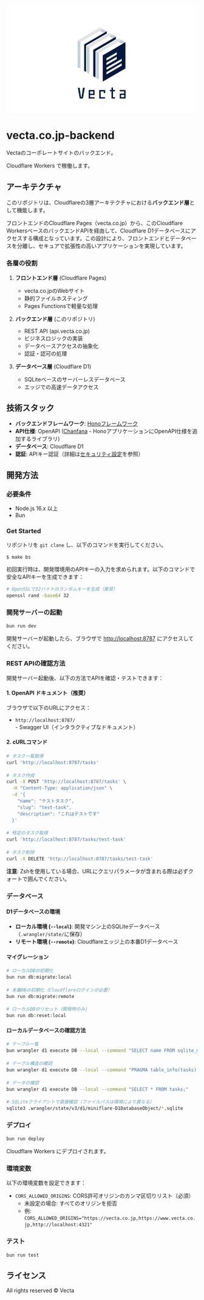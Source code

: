 ![hero.svg](public/assets/logo.svg)

# vecta.co.jp-backend

Vectaのコーポレートサイトのバックエンド。

Cloudflare Workers で稼働します。

## アーキテクチャ

このリポジトリは、Cloudflareの3層アーキテクチャにおける**バックエンド層**として機能します。

フロントエンドのCloudflare Pages（vecta.co.jp）から、このCloudflare WorkersベースのバックエンドAPIを経由して、Cloudflare D1データベースにアクセスする構成となっています。この設計により、フロントエンドとデータベースを分離し、セキュアで拡張性の高いアプリケーションを実現しています。

### 各層の役割

1. **フロントエンド層** (Cloudflare Pages)
   - vecta.co.jpのWebサイト
   - 静的ファイルホスティング
   - Pages Functionsで軽量な処理

2. **バックエンド層** (このリポジトリ)
   - REST API (api.vecta.co.jp)
   - ビジネスロジックの実装
   - データベースアクセスの抽象化
   - 認証・認可の処理

3. **データベース層** (Cloudflare D1)
   - SQLiteベースのサーバーレスデータベース
   - エッジでの高速データアクセス

## 技術スタック

- **バックエンドフレームワーク**: [Honoフレームワーク](https://hono-ja.pages.dev/)
- **API仕様**: OpenAPI ([Chanfana](https://github.com/cloudflare/chanfana) - HonoアプリケーションにOpenAPI仕様を追加するライブラリ)
- **データベース**: Cloudflare D1
- **認証**: APIキー認証（詳細は[セキュリティ設定](docs/SECURITY.md)を参照）

## 開発方法

### 必要条件

- Node.js 16.x 以上
- Bun

### Get Started

リポジトリを `git clone` し、以下のコマンドを実行してください。

```shell
$ make bs
```

初回実行時は、開発環境用のAPIキーの入力を求められます。以下のコマンドで安全なAPIキーを生成できます：

```bash
# OpenSSLで32バイトのランダムキーを生成（推奨）
openssl rand -base64 32
```

### 開発サーバーの起動

```bash
bun run dev
```

開発サーバーが起動したら、ブラウザで [http://localhost:8787](http://localhost:8787) にアクセスしてください。

### REST APIの確認方法

開発サーバー起動後、以下の方法でAPIを確認・テストできます：

#### 1. OpenAPI ドキュメント（推奨）

ブラウザで以下のURLにアクセス：
- `http://localhost:8787/` - Swagger UI（インタラクティブなドキュメント）

#### 2. cURLコマンド

```bash
# タスク一覧取得
curl 'http://localhost:8787/tasks'

# タスク作成
curl -X POST 'http://localhost:8787/tasks' \
  -H "Content-Type: application/json" \
  -d '{
    "name": "テストタスク",
    "slug": "test-task",
    "description": "これはテストです"
  }'

# 特定のタスク取得
curl 'http://localhost:8787/tasks/test-task'

# タスク削除
curl -X DELETE 'http://localhost:8787/tasks/test-task'
```

**注意**: Zshを使用している場合、URLにクエリパラメータが含まれる際は必ずクォートで囲んでください。

### データベース

#### D1データベースの環境

- **ローカル環境 (`--local`)**: 開発マシン上のSQLiteデータベース（`.wrangler/state/`に保存）
- **リモート環境 (`--remote`)**: Cloudflareエッジ上の本番D1データベース

#### マイグレーション

```bash
# ローカルDBの初期化
bun run db:migrate:local

# 本番DBの初期化（Cloudflareログインが必要）
bun run db:migrate:remote

# ローカルDBのリセット（開発時のみ）
bun run db:reset:local
```

#### ローカルデータベースの確認方法

```bash
# テーブル一覧
bun wrangler d1 execute DB --local --command "SELECT name FROM sqlite_master WHERE type='table';"

# テーブル構造の確認
bun wrangler d1 execute DB --local --command "PRAGMA table_info(tasks);"

# データの確認
bun wrangler d1 execute DB --local --command "SELECT * FROM tasks;"

# SQLiteクライアントで直接確認（ファイルパスは環境により異なる）
sqlite3 .wrangler/state/v3/d1/miniflare-D1DatabaseObject/*.sqlite
```

### デプロイ

```bash
bun run deploy
```

Cloudflare Workers にデプロイされます。

### 環境変数

以下の環境変数を設定できます：

- `CORS_ALLOWED_ORIGINS`: CORS許可オリジンのカンマ区切りリスト（必須）
  - 未設定の場合: すべてのオリジンを拒否
  - 例: `CORS_ALLOWED_ORIGINS="https://vecta.co.jp,https://www.vecta.co.jp,http://localhost:4321"`

### テスト

```bash
bun run test
```

## ライセンス

All rights reserved © Vecta
